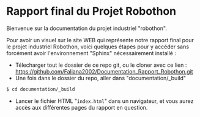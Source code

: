 # Rapport final du Projet Robothon

Bienvenue sur la documentation du projet industriel "robothon".

Pour avoir un visuel sur le site WEB qui représente notre rapport final pour le projet industriel Robothon, voici quelques étapes pour y accéder sans forcément avoir l'environnement "Sphinx" nécessairement installé :

- Télecharger tout le dossier de ce repo git, ou le cloner avec ce lien : <https://github.com/Faliana2002/Documentation_Rapport_Robothon.git> 
- Une fois dans le dossier du repo, aller dans "documentation/_build"
```bash
$ cd documentation/_build
```
- Lancer le fichier HTML "`index.html`" dans un navigateur, et vous aurez accès aux différentes pages du rapport en question.